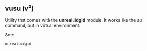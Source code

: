 ## vusu (v²)
Utility that comes with the **unrealuidgid** module. It works like the *su* command, but in virtual environment.

See:

    unrealuidgid
